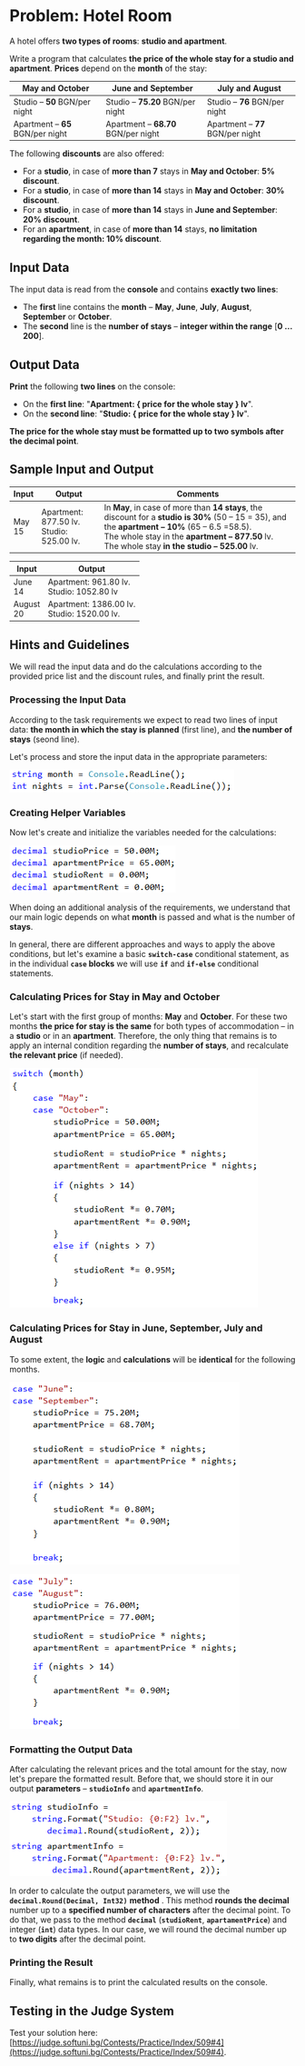 # Problem: Hotel Room

A hotel offers **two types of rooms**: **studio and apartment**.

Write a program that calculates **the price of the whole stay for a studio and apartment**. **Prices** depend on the **month** of the stay:

| **May and October** | **June and September** | **July and August** |
| --- | --- | --- |
|Studio – **50** BGN/per night|Studio – **75.20** BGN/per night|Studio – **76** BGN/per night|
|Apartment – **65** BGN/per night|Apartment – **68.70** BGN/per night|Apartment – **77** BGN/per night|

The following **discounts** are also offered:

- For a **studio**, in case of **more than 7** stays in **May and October**: **5% discount**.
- For a **studio**, in case of **more than 14** stays in **May and October**: **30% discount**.
- For a **studio**, in case of **more than 14** stays in **June and September**: **20% discount**.
- For an **apartment**, in case of **more than 14** stays, **no limitation regarding the month: 10% discount**.

## Input Data

The input data is read from the **console** and contains **exactly two lines**:

- The **first** line contains the **month** – **May**, **June**, **July**, **August**, **September** or **October**.
- The **second** line is the **number of stays** – **integer within the range** [**0 … 200**].

## Output Data

**Print** the following **two lines** on the console:

- On the **first line**: "**Apartment: { price for the whole stay } lv**".
- On the **second line**: "**Studio: { price for the whole stay } lv**".

**The price for the whole stay must be formatted up to two symbols after the decimal point**.

## Sample Input and Output

| Input | Output | Comments |
| --- | --- | --- |
|May<br>15|Apartment: 877.50 lv.<br>Studio: 525.00 lv.| In **May**, in case of more than **14 stays**, the discount for a **studio is 30%** (50 – 15 = 35), and the **apartment – 10%** (65 – 6.5 =58.5).<br>The whole stay in the **apartment – 877.50** lv.<br>The whole stay **in the studio  – 525.00** lv.|

| Input | Output |
| --- | --- |
|June<br>14|Apartment: 961.80 lv.<br>Studio: 1052.80 lv|
|August<br>20|Apartment: 1386.00 lv.<br>Studio: 1520.00 lv.|

## Hints and Guidelines

We will read the input data and do the calculations according to the provided price list and the discount rules, and finally print the result.

### Processing the Input Data

According to the task requirements we expect to read two lines of input data: **the month in which the stay is planned** (first line), and **the number of stays** (seond line).

Let's process and store the input data in the appropriate parameters:

![](/assets/chapter-4-2-images/05.Hotel-room-01.png)

### Creating Helper Variables

Now let's create and initialize the variables needed for the calculations:

![](/assets/chapter-4-2-images/05.Hotel-room-02.png)

When doing an additional analysis of the requirements, we understand that our main logic depends on what **month** is passed and what is the number of **stays**.

In general, there are different approaches and ways to apply the above conditions, but let's examine a basic **`switch-case`** conditional statement, as in the individual **`case` blocks** we will use **`if`** and **`if-else`** conditional statements.

### Calculating Prices for Stay in May and October

Let's start with the first group of months: **May** and **October**. For these two months **the price for stay is the same** for both types of accommodation – in a **studio** or in an **apartment**. Therefore, the only thing that remains is to apply an internal condition regarding the **number of stays**, and recalculate **the relevant price** (if needed).

![](/assets/chapter-4-2-images/05.Hotel-room-03.png)

### Calculating Prices for Stay in June, September, July and August

To some extent, the **logic** and **calculations** will be **identical** for the following months. 

![](/assets/chapter-4-2-images/05.Hotel-room-04.png)

![](/assets/chapter-4-2-images/05.Hotel-room-05.png)

### Formatting the Output Data

After calculating the relevant prices and the total amount for the stay, now let's prepare the formatted result. Before that, we should store it in our output **parameters** – **`studioInfo`** and **`apartmentInfo`**.

![](/assets/chapter-4-2-images/05.Hotel-room-06.png)

In order to calculate the output parameters, we will use the **`decimal.Round(Decimal, Int32)`** **method** .
This method **rounds the decimal** number up to a **specified number of characters** after the decimal point. To do that, we pass to the method **`decimal`** (**`studioRent`**, **`apartamentPrice`**) and integer (**`int`**) data types. In our case, we will round the decimal number up to **two digits** after the decimal point.

### Printing the Result

Finally, what remains is to print the calculated results on the console.

## Testing in the Judge System

Test your solution here: [https://judge.softuni.bg/Contests/Practice/Index/509#4](https://judge.softuni.bg/Contests/Practice/Index/509#4).
